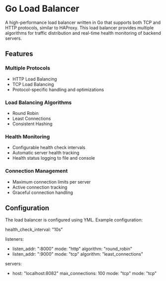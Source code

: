 # Go Load Balancer

A high-performance load balancer written in Go that supports both TCP and HTTP protocols, similar to HAProxy. This load balancer provides multiple algorithms for traffic distribution and real-time health monitoring of backend servers.

## Features

### Multiple Protocols
- HTTP Load Balancing
- TCP Load Balancing
- Protocol-specific handling and optimizations

### Load Balancing Algorithms
- Round Robin
- Least Connections
- Consistent Hashing

### Health Monitoring
- Configurable health check intervals
- Automatic server health tracking
- Health status logging to file and console

### Connection Management
- Maximum connection limits per server
- Active connection tracking
- Graceful connection handling

## Configuration
The load balancer is configured using YML. Example configuration:


health_check_interval: "10s"

listeners:
  - listen_addr: ":8000"
    mode: "http"
    algorithm: "round_robin"
  - listen_addr: ":9000"
    mode: "tcp"
    algorithm: "least_connections"

servers:
  - host: "localhost:8082"
    max_connections: 100
    mode: "tcp"  mode: "tcp"